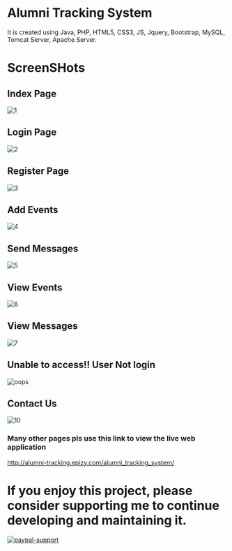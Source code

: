 # Alumni Tracking System

It is created using Java, PHP, HTML5, CSS3, JS, Jquery, Bootstrap, MySQL, Tomcat Server, Apache Server.

# ScreenSHots

## Index Page
![1](https://user-images.githubusercontent.com/32667635/75801451-2af46900-5da1-11ea-8fd5-988a9afb15ec.JPG)
## Login Page
![2](https://user-images.githubusercontent.com/32667635/75801456-2c259600-5da1-11ea-95c9-bb31a594898f.JPG)
## Register Page
![3](https://user-images.githubusercontent.com/32667635/75801458-2cbe2c80-5da1-11ea-825c-11e8ae060f9a.JPG)
## Add Events
![4](https://user-images.githubusercontent.com/32667635/75801461-2cbe2c80-5da1-11ea-8ebb-3fc13fbe7e63.JPG)
## Send Messages
![5](https://user-images.githubusercontent.com/32667635/75801463-2d56c300-5da1-11ea-934e-77c5a4ae9480.JPG)
## View Events
![6](https://user-images.githubusercontent.com/32667635/75801466-2def5980-5da1-11ea-99da-e8bb4ebbf555.JPG)
## View Messages
![7](https://user-images.githubusercontent.com/32667635/75801467-2def5980-5da1-11ea-9ded-db25018fb2d4.JPG)
## Unable to access!! User Not login
![oops](https://user-images.githubusercontent.com/32667635/75801468-2e87f000-5da1-11ea-92c7-99390d032236.JPG)
## Contact Us
![10](https://user-images.githubusercontent.com/32667635/74029690-3edfc180-49d3-11ea-9763-109bdbe4fd16.JPG)

### Many other pages pls use this link to view the live web application
http://alumni-tracking.epizy.com/alumni_tracking_system/

# If you enjoy this project, please consider supporting me to continue developing and maintaining it.
[![paypal-support](https://user-images.githubusercontent.com/32667635/71374712-b3a49b00-25e1-11ea-944e-ff5f4a0b6cfe.jpg)](https://paypal.me/shubhamgupta1204)
